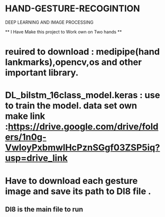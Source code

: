 # HAND-GESTURE-RECOGINTION
DEEP LEARNING AND IMAGE PROCESSING

** I Have Make this project to Work own on Two hands **

# reuired to download : medipipe(hand lankmarks),opencv,os and other important library.

# DL_bilstm_16class_model.keras : use to train the model. data set own make link :https://drive.google.com/drive/folders/1n0g-VwIoyPxbmwlHcPznSGgf03ZSP5iq?usp=drive_link 

# Have to download each gesture image and save its path to Dl8 file .

## Dl8 is the main file to run  

